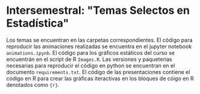 # Intersemestral: "Temas Selectos en Estadística"

Los temas se encuentran en las carpetas correspondientes.
El código para reproducir las animaciones realizadas se encuentra en el jupyter notebook `animations.ipynb`.
El código para los gráficos estáticos del curso se encuentrán en el script de R `Images.R`.
Las versiones y paqueterias necesarias para reproducir el código en python se encuentran en el documento `requirements.txt`.
El código de las presentaciones contiene el código en R para crear las gráficas iteractivas en los bloques de cóigo en R denotados como `{r}`.
